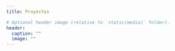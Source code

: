 ```yaml
---
title: Proyectos

# Optional header image (relative to `static/media/` folder).
header:
  caption: ""
  image: ""
---
```

